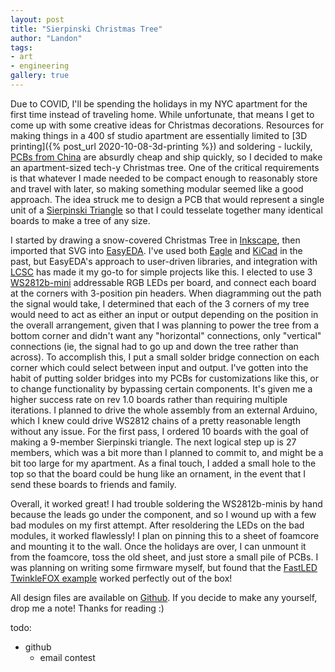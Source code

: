 ```yaml
---
layout: post
title: "Sierpinski Christmas Tree"
author: "Landon"
tags:
- art
- engineering
gallery: true
---
```


Due to COVID, I'll be spending the holidays in my NYC apartment for the first time instead of traveling home. While unfortunate, that means I get to come up with some creative ideas for Christmas decorations. Resources for making things in a 400 sf studio apartment are essentially limited to [3D printing]({% post_url 2020-10-08-3d-printing %}) and soldering - luckily, [PCBs from China](https://jlcpcb.com/) are absurdly cheap and ship quickly, so I decided to make an apartment-sized tech-y Christmas tree. One of the critical requirements is that whatever I made needed to be compact enough to reasonably store and travel with later, so making something modular seemed like a good approach. The idea struck me to design a PCB that would represent a single unit of a [Sierpinski Triangle](https://en.wikipedia.org/wiki/Sierpi%C5%84ski_triangle) so that I could tesselate together many identical boards to make a tree of any size.

<div class="gallery">
<figure name="1" alt="Design in EasyEDA" caption="Design previewed in EasyEDA"></figure>
<figure name="2" alt="Single module (front)" caption="Single module, assembled (front)"></figure>
<figure name="3" alt="Single module (back)" caption="Single module, assembled (back)"></figure>
<figure name="4" alt="Solder Bridge" caption="Closeup of the solder bridge used to select in/out for each of the 3 corners"></figure>
<figure name="5" alt="9-module assembly" caption="9-module assembly"></figure>
</div>

I started by drawing a snow-covered Christmas Tree in [Inkscape](https://inkscape.org/), then imported that SVG into [EasyEDA](https://easyeda.com/). I've used both [Eagle](https://www.autodesk.com/products/eagle/overview) and [KiCad](https://kicad.org/) in the past, but EasyEDA's approach to user-driven libraries, and integration with [LCSC](https://lcsc.com/) has made it my go-to for simple projects like this. I elected to use 3 [WS2812b-mini](https://lcsc.com/product-detail/Light-Emitting-Diodes-LED_Worldsemi-WS2812B-Mini_C527089.html) addressable RGB LEDs per board, and connect each board at the corners with 3-position pin headers. When diagramming out the path the signal would take, I determined that each of the 3 corners of my tree would need to act as either an input or output depending on the position in the overall arrangement, given that I was planning to power the tree from a bottom corner and didn't want any "horizontal" connections, only "vertical" connections (ie, the signal had to go up and down the tree rather than across). To accomplish this, I put a small solder bridge connection on each corner which could select between input and output. I've gotten into the habit of putting solder bridges into my PCBs for customizations like this, or to change functionality by bypassing certain components. It's given me a higher success rate on rev 1.0 boards rather than requiring multiple iterations. I planned to drive the whole assembly from an external Arduino, which I knew could drive WS2812 chains of a pretty reasonable length without any issue. For the first pass, I ordered 10 boards with the goal of making a 9-member Sierpinski triangle. The next logical step up is 27 members, which was a bit more than I planned to commit to, and might be a bit too large for my apartment. As a final touch, I added a small hole to the top so that the board could be hung like an ornament, in the event that I send these boards to friends and family.

Overall, it worked great! I had trouble soldering the WS2812b-minis by hand because the leads go under the component, and so I wound up with a few bad modules on my first attempt. After resoldering the LEDs on the bad modules, it worked flawlessly! I plan on pinning this to a sheet of foamcore and mounting it to the wall. Once the holidays are over, I can unmount it from the foamcore, toss the old sheet, and just store a small pile of PCBs. I was planning on writing some firmware myself, but found that the [FastLED TwinkleFOX example](https://github.com/FastLED/FastLED/blob/master/examples/TwinkleFox/TwinkleFox.ino) worked perfectly out of the box!

All design files are available on [Github](https://github.com/lycarter/sierpinski-tree). If you decide to make any yourself, drop me a note! Thanks for reading :)

todo:
- github
    - email contest